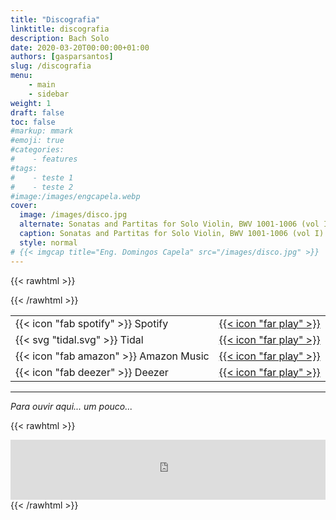 ```yaml
---
title: "Discografia"
linktitle: discografia
description: Bach Solo
date: 2020-03-20T00:00:00+01:00
authors: [gasparsantos]
slug: /discografia
menu: 
    - main
    - sidebar
weight: 1
draft: false
toc: false
#markup: mmark
#emoji: true
#categories: 
#    - features
#tags:
#    - teste 1
#    - teste 2
#image:/images/engcapela.webp
cover:
  image: /images/disco.jpg
  alternate: Sonatas and Partitas for Solo Violin, BWV 1001-1006 (vol I)
  caption: Sonatas and Partitas for Solo Violin, BWV 1001-1006 (vol I)
  style: normal
# {{< imgcap title="Eng. Domingos Capela" src="/images/disco.jpg" >}}
---
```


{{< rawhtml >}}
<style>
table, tl, tr, th, td {
   border: none!important;
}
</style>
{{< /rawhtml >}}

|              |       |
|--------------|------:|
| {{< icon "fab spotify" >}} Spotify     | [{{< icon "far play" >}}](https://open.spotify.com/album/7s0pLID0Kqvts19acGKuxc) |
| {{< svg "tidal.svg" >}} Tidal | [{{< icon "far play" >}}](https://listen.tidal.com/album/222183927) |
| {{< icon "fab amazon" >}} Amazon Music | [{{< icon "far play" >}}](https://music.amazon.com/albums/B09WB2KDB3) |
| {{< icon "fab deezer" >}} Deezer       | [{{< icon "far play" >}}](https://www.deezer.com/album/305246727) |

---

*Para ouvir aqui... um pouco...*

{{< rawhtml >}}
<iframe src="https://embed.tidal.com/albums/222183927" allowfullscreen="allowfullscreen" frameborder="0" style="width:100%;height:96px"></iframe>
{{< /rawhtml >}}

